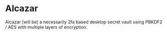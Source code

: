 # Alcazar
Alcazar [will be] a necessarily 2fa based desktop secret vault using PBKDF2 / AES with multiple layers of encryption.

